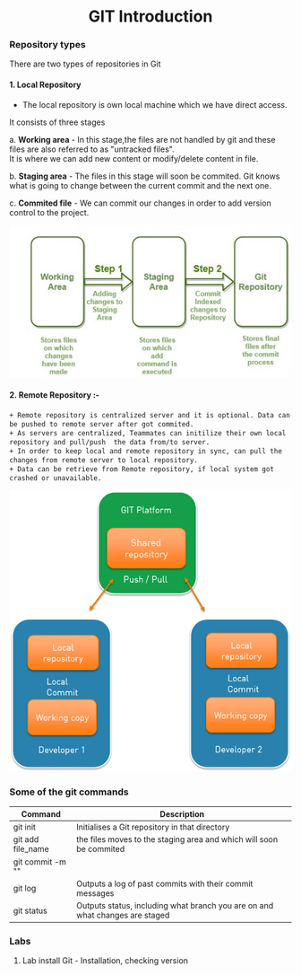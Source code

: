 <h1 align="center"> GIT Introduction </h1>

### Repository types

There are two types of repositories in Git

#### 1. Local Repository

+ The local repository is own local machine which we have direct access.

It consists of three stages 

a. **Working area** - In this stage,the files are not handled by git and these files are also referred to as "untracked files". <br /> 
It is where we can add new content or modify/delete content in file. 
	
b. **Staging area** - The files in this stage will soon be commited. Git knows what is going to change between the current commit and the next one. <br />
	
c. **Commited file** - We can commit our changes in order to add version control to the project.

![Local Repository stages](./images/local_repo.jpg)
	

#### 2. Remote Repository :- 
	+ Remote repository is centralized server and it is optional. Data can be pushed to remote server after got commited.
	+ As servers are centralized, Teammates can initilize their own local repository and pull/push  the data from/to server.
	+ In order to keep local and remote repository in sync, can pull the changes from remote server to local repository.
	+ Data can be retrieve from Remote repository, if local system got crashed or unavailable.
	
![Remote Repository stages](./images/remote_repo.jpg)

### Some of the git commands

| Command | Description |
|------|-------|
| git init | Initialises a Git repository in that directory|
| git add file_name | the files moves to the staging area and which will soon be commited|
| git commit -m ""
| git log | Outputs a log of past commits with their commit messages |
| git status | Outputs status, including what branch you are on and what changes are staged |

### Labs

1. Lab install Git - Installation, checking version